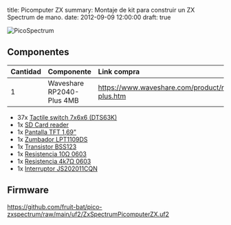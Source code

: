 title: Picomputer ZX
summary: Montaje de kit para construir un ZX Spectrum de mano.
date: 2012-09-09 12:00:00
draft: true

![PicoSpectrum](/images/posts/2022-12-04_picomputer_zx/picospectrum.jpg)


## Componentes

|Cantidad|Componente|Link compra|Precio|
|:-------|:---------|:----------|:-----|
|1|Waveshare RP2040-Plus 4MB|https://www.waveshare.com/product/rp2040-plus.htm|8,56€+envío|


* 37x [Tactile switch 7x6x6 (DTS63K)](https://es.aliexpress.com/item/32854062885.html)
* 1x [SD Card reader](https://www.aliexpress.com/item/32802051702.html)
* 1x [Pantalla TFT 1,69"](https://www.aliexpress.com/item/1005004721706705.html)
* 1x [Zumbador LPT1109DS](https://www.aliexpress.com/item/1005003481223193.html)
* 1x [Transistor BSS123](https://www.aliexpress.com/item/32874888412.html)
* 1x [Resistencia 10Ω 0603](https://www.aliexpress.com/item/1005001436923851.html)
* 1x [Resistencia 4k7Ω 0603](https://www.aliexpress.com/item/1005001436923851.html)
* 1x [Interruptor JS202011CQN](https://www.aliexpress.com/item/1005004336997724.html)

## Firmware

https://github.com/fruit-bat/pico-zxspectrum/raw/main/uf2/ZxSpectrumPicomputerZX.uf2